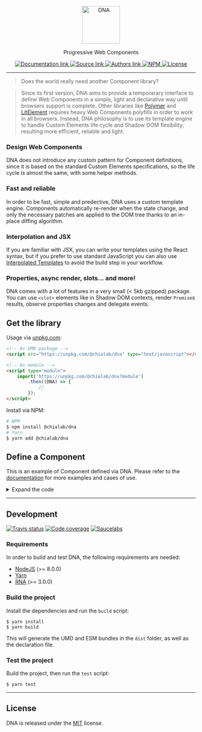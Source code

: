 <p align="center">
    <img alt="DNA" src="https://logos.chialab.io/@chialab/dna.svg" width="100">
</p>

<p align="center">
    Progressive Web Components
</p>

<p align="center">
    <a href="https://dna.chialab.io">
        <img alt="Documentation link" src="https://img.shields.io/badge/Docs-dna.chialab.io-lightgrey.svg?style=flat-square">
    </a>
    <a href="https://github.com/chialab/dna">
        <img alt="Source link" src="https://img.shields.io/badge/Source-GitHub-lightgrey.svg?style=flat-square">
    </a>
    <a href="https://www.chialab.it">
        <img alt="Authors link" src="https://img.shields.io/badge/Authors-Chialab-lightgrey.svg?style=flat-square">
    </a>
    <a href="https://www.npmjs.com/package/@chialab/dna">
        <img alt="NPM" src="https://img.shields.io/npm/v/@chialab/dna.svg?style=flat-square">
    </a>
    <a href="https://github.com/chialab/dna/blob/master/LICENSE">
        <img alt="License" src="https://img.shields.io/npm/l/@chialab/dna.svg?style=flat-square">
    </a>
</p>

---

> Does the world really need another Component library?

> Since its first version, DNA aims to provide a temporarary interface to define Web Components in a simple, light and declarative way until browsers support is complete. Other libraries like [Polymer](https://polymer-library.polymer-project.org/) and [LitElement](https://lit-element.polymer-project.org/) requires heavy Web Components polyfills in order to work in all browsers. Instead, DNA philosophy is to use its template engine to handle Custom Elements life cycle and Shadow DOM flexibility, resulting more efficient, reliable and light.

### Design Web Components

DNA does not introduce any custom pattern for Component definitions, since it is based on the standard Custom Elements specifications, so the life cycle is almost the same, with some helper methods.

### Fast and reliable

In order to be fast, simple and predective, DNA uses a custom template engine. Components automatically re-render when the state change, and only the necessary patches are applied to the DOM tree thanks to an in-place diffing algorithm.

### Interpolation and JSX

If you are familiar with JSX, you can write your templates using the React syntax, but if you prefer to use standard JavaScript you can also use [Interpolated Templates]() to avoid the build step in your workflow.

### Properties, async render, slots... and more!

DNA comes with a lot of features in a very small (< 5kb gzipped) package. You can use `<slot>` elements like in Shadow DOM contexts, render `Promise`s results, observe properties changes and delegate events.

## Get the library

Usage via [unpkg.com](https://unpkg.com/):
```html
<!-- As UMD package -->
<script src="https://unpkg.com/@chialab/dna" type="text/javascript"></script>

<!-- As module -->
<script type="module">
    import('https://unpkg.com/@chialab/dna?module')
        .then((DNA) => {
            //
        });
</script>
```

Install via NPM:
```sh
# NPM
$ npm install @chialab/dna
# Yarn
$ yarn add @chialab/dna
```

## Define a Component

This is an example of Component defined via DNA. Please refer to the [documentation](https://dna.chialab.io) for more examples and cases of use.

<details>
    <summary>Expand the code</summary>
<br />

**Define a template**
```html
<template name="hello-component">
    <style scoped>
        :host {
            display: block;
            padding: 10px;
        }

        .message {
            display: flex;
            align-items: center;
        }

        .icon {
            font-size: 50px;
        }
    </style>
    <form>
        <label>What's your name?</label>
        <input type="text" name="name" />
    </form>
    <span class="message">
        <span class="icon">👋🏻</span> Hello [[ name ]]
    </span>
</template>
```

**Define the Component**
```ts
import { Component, property, define, render } from '@chialab/dna';

class HelloWorld extends Component {
    @property() // define an observable Component property
    name: string;

    get events() { // define a list of delegated events
        return {
            'input [name="name"]': (ev, target) => {
                this.name = target.value;
            },
        };
    }
}

// link the Component class to a tag
define('hello-world', HelloWorld);

// render the Component
render(document.body, new HelloWorld);
```
</details>

---

## Development

[![Travis status](https://img.shields.io/travis/chialab/dna/3.0.0.svg?style=flat-square)](https://travis-ci.org/chialab/dna)
[![Code coverage](https://img.shields.io/codecov/c/github/chialab/dna/3.0.0.svg?style=flat-square)](https://codecov.io/gh/chialab/dna)
[![Saucelabs](https://badges.herokuapp.com/sauce/chialab-sl-012?labels=none&style=flat-square)](https://saucelabs.com/u/chialab-sl-012)

### Requirements

In order to build and test DNA, the following requirements are needed:
* [NodeJS](https://nodejs.org/) (>= 8.0.0)
* [Yarn](https://yarnpkg.com)
* [RNA](https://github.com/chialab/rna-cli) (>= 3.0.0)

### Build the project

Install the dependencies and run the `build` script:
```
$ yarn install
$ yarn build
```

This will generate the UMD and ESM bundles in the `dist` folder, as well as the declaration file.

### Test the project

Build the project, then run the `test` script:

```
$ yarn test
```

---

## License

DNA is released under the [MIT](https://github.com/chialab/dna/blob/master/LICENSE) license.
